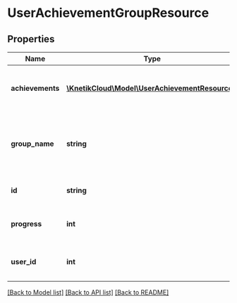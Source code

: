 # UserAchievementGroupResource

## Properties
Name | Type | Description | Notes
------------ | ------------- | ------------- | -------------
**achievements** | [**\KnetikCloud\Model\UserAchievementResource[]**](UserAchievementResource.md) | The list of achievements associated with the group | 
**group_name** | **string** | The name of the group.  If used by Leveling, this will represent the level name | 
**id** | **string** | The id of the achievement progress | [optional] 
**progress** | **int** | The current progress of the user on the group | 
**user_id** | **int** | The id of the user whose progress is being tracked | 

[[Back to Model list]](../README.md#documentation-for-models) [[Back to API list]](../README.md#documentation-for-api-endpoints) [[Back to README]](../README.md)


